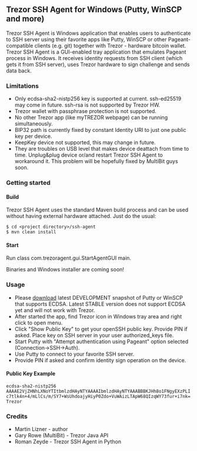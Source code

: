 ## Trezor SSH Agent for Windows (Putty, WinSCP and more) 
Trezor SSH Agent is Windows application that enables users to authenticate to SSH server using their favorite apps like Putty, WinSCP or other Pageant-compatible clients (e.g. git) together with Trezor - hardware bitcoin wallet.
Trezor SSH Agent is a GUI-enabled tray application that emulates Pageant process in Windows. It receives identity requests from SSH client (which gets it from SSH server), uses Trezor hardware to sign challenge and sends data back.

### Limitations
* Only ecdsa-sha2-nistp256 key is supported at current. ssh-ed25519 may come in future. ssh-rsa is not supported by Trezor HW.
* Trezor wallet with passphrase protection is not supported.
* No other Trezor app (like myTREZOR webpage) can be running simultaneously.
* BIP32 path is currently fixed by constant Identity URI to just one public key per device.
* KeepKey device not supported, this may change in future.
* They are troubles on USB level that makes device deattach from time to time. Unplug&plug device or/and restart Trezor SSH Agent to workaround it. This problem will be hopefully fixed by MultiBit guys soon.

### Getting started

#### Build
Trezor SSH Agent uses the standard Maven build process and can be used without having external hardware attached. Just do the usual:

```
$ cd <project directory>/ssh-agent
$ mvn clean install
```

#### Start
Run class com.trezoragent.gui.StartAgentGUI main.

Binaries and Windows installer are coming soon!

### Usage
* Please  [download](http://www.chiark.greenend.org.uk/~sgtatham/putty/download.html) latest DEVELOPMENT snapshot of Putty or WinSCP that supports ECDSA. Latest STABLE version does not support ECDSA yet and will not work with Trezor.
* After started the app, find Trezor icon in Windows tray area and right click to open menu.
* Click "Show Public Key" to get your openSSH public key. Provide PIN if asked. Place key on SSH server in your user authorized_keys file.
* Start Putty with "Attempt authentication using Pageant" option selected (Connection->SSH->Auth).
* Use Putty to connect to your favorite SSH server.
* Provide PIN if asked and confirm identity sign operation on the device.

#### Public Key Example
`ecdsa-sha2-nistp256 AAAAE2VjZHNhLXNoYTItbmlzdHAyNTYAAAAIbmlzdHAyNTYAAABBBKJHh8o1FNgyEXzPLIc7tlk4n+4/mLlCs/m/SY7+WsUhdoajyHiyP0Zdo+VuWAizLTApW68QIzqWY73fur+i7nk= Trezor`

### Credits
* Martin Lizner - author
* Gary Rowe (MultiBit) - Trezor Java API
* Roman Zeyde - Trezor SSH Agent in Python